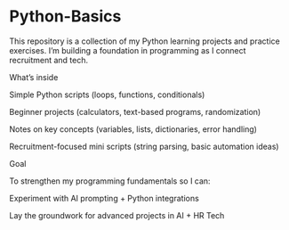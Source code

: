 # Python-Basics
This repository is a collection of my Python learning projects and practice exercises. I’m building a foundation in programming as I connect recruitment and tech.

What’s inside

Simple Python scripts (loops, functions, conditionals)

Beginner projects (calculators, text-based programs, randomization)

Notes on key concepts (variables, lists, dictionaries, error handling)

Recruitment-focused mini scripts (string parsing, basic automation ideas)

Goal

To strengthen my programming fundamentals so I can:

Experiment with AI prompting + Python integrations

Lay the groundwork for advanced projects in AI + HR Tech
